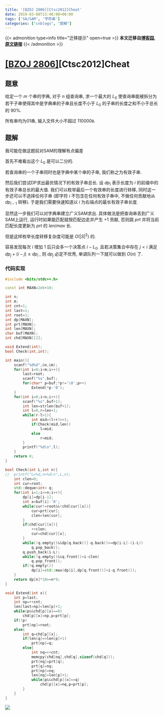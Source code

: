 ```yaml
---
title: '[BZOJ 2806][Ctsc2012]Cheat'
date: 2019-03-08T13:48:00+00:00
tags: ['SA/SAM', '字符串']
categories: ["cnblogs", "题解"]
---
```

{{< admonition type=info title="迁移提示" open=true >}}
**本文迁移自[博客园](https://rvalue.cnblogs.com), [原文链接](http://www.cnblogs.com/rvalue/archive/2019/03/08/10498477.html)**
{{< /admonition >}}

# [[BZOJ 2806]](https://www.lydsy.com/JudgeOnline/problem.php?id=2806)[Ctsc2012]Cheat

## 题意

给定一个 $m$ 个串的字典, 对于 $n$ 组查询串, 求一个最大的 $L_0$ 使查询串能被拆分为若干子串使得其中是字典串的子串且长度不小于 $L_0$ 的子串的长度之和不小于总长的 $90\%$.

所有串均为01串, 输入文件大小不超过 $110000\texttt{B}$.

## 题解

<span class="covered">我可能在做这题前对SAM的理解有点偏差</span>

首先不难看出这个 $L_0$ 是可以二分的.

若查询串的一个子串同时也是字典中某个串的子串, 我们称之为有效子串.

然后我们尝试DP求出最优情况下的有效子串总长. 设 $dp_i$ 表示长度为 $i$ 的前缀中的有效子串总长的最大值. 我们可以枚举最后一个有效串的长度进行转移, 同时这一步还可以不选择任何子串 (即字符 $i$ 不包含在任何有效子串中, 不做任何贡献地从 $dp_{i-1}$ 转移). 于是我们需要快速知道以 $i$ 为右端点的最长有效子串长度.

显然这一步我们可以对字典串建立广义SAM求出. 具体做法是把查询串丢到广义SAM上运行, 运行时如果能匹配就按匹配边走并产生 $+1$ 贡献, 否则跳 $prt$ 并将当前匹配长度更新为 $prt$ 的 $len/max$ 长.

但是这样枚举长度转移复杂度可能是 $O(|S|^2)$ 的.

容易发现每次 $i$ 增加 $1$ 后只会多一个决策点 $i-L_0$. 且若决策集合中存在 $j<i$ 满足 $dp_j + (i-j) \le dp_i$ , 则 $dp_j$ 必定不优秀, 单调队列一下就可以做到 $O(n)$ 了.

### 代码实现

```cpp
#include <bits/stdc++.h>

const int MAXN=2e6+10;

int n;
int m;
int cnt=1;
int last=1;
int root=1;
int dp[MAXN];
int prt[MAXN];
int len[MAXN];
char buf[MAXN];
int chd[MAXN][2];

void Extend(int);
bool Check(int,int);

int main(){
	scanf("%d%d",&n,&m);
	for(int i=0;i<m;i++){
		last=root;
		scanf("%s",buf);
		for(char* p=buf;*p!='\0';p++)
			Extend(*p-'0');
	}
	for(int i=0;i<n;i++){
		scanf("%s",buf+1);
		int len=strlen(buf+1);
		int l=0,r=len+1;
		while(r-l>1){
			int mid=(l+r)>>1;
			if(Check(mid,len))
				l=mid;
			else
				r=mid;
		}
		printf("%d\n",l);
	}
	return 0;
}

bool Check(int L,int n){
//	printf("L=%d,n=%d\n",L,n);
	int clen=0;
	int cur=root;
	std::deque<int> q;
	for(int i=1;i<=n;i++){
		dp[i]=dp[i-1];
		int x=buf[i]-'0';
		while(cur!=root&&!chd[cur][x]){
			cur=prt[cur];
			clen=len[cur];
		}
		if(chd[cur][x]){
			++clen;
			cur=chd[cur][x];
		}
		while(!q.empty()&&dp[q.back()]-q.back()<=dp[i-L]-(i-L))
			q.pop_back();
		q.push_back(i-L);
		while(!q.empty()&&q.front()<i-clen)
			q.pop_front();
		if(!q.empty())
			dp[i]=std::max(dp[i],dp[q.front()]+i-q.front());
	}
	return dp[n]*10>=n*9;
}

void Extend(int x){
	int p=last;
	int np=++cnt;
	len[last=np]=len[p]+1;
	while(p&&chd[p][x]==0)
		chd[p][x]=np,p=prt[p];
	if(!p)
		prt[np]=root;
	else{
		int q=chd[p][x];
		if(len[q]==len[p]+1)
			prt[np]=q;
		else{
			int nq=++cnt;
			memcpy(chd[nq],chd[q],sizeof(chd[q]));
			prt[nq]=prt[q];
			prt[q]=nq;
			prt[np]=nq;
			len[nq]=len[p]+1;
			while(p&&chd[p][x]==q)
				chd[p][x]=nq,p=prt[p];
		}
	}
}

```

![](https://pic.rvalue.moe/2021/08/02/daf98331c0df3.jpg)
